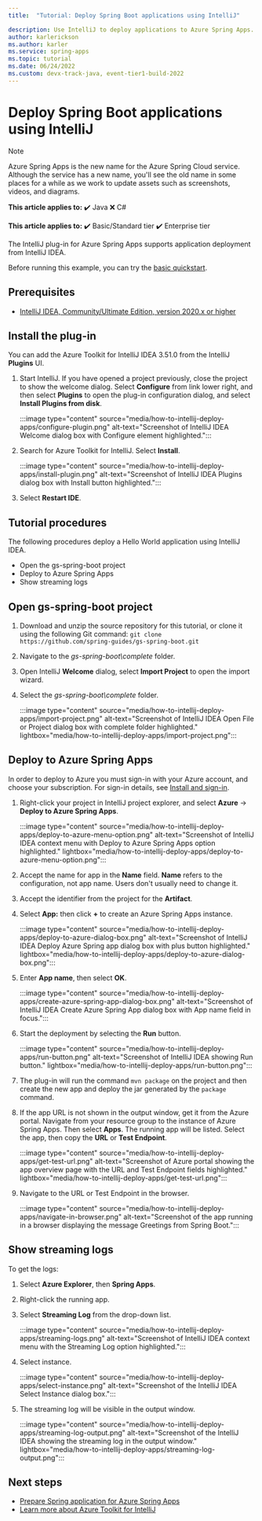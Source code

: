 ```yaml
---
title:  "Tutorial: Deploy Spring Boot applications using IntelliJ"

description: Use IntelliJ to deploy applications to Azure Spring Apps.
author: karlerickson
ms.author: karler
ms.service: spring-apps
ms.topic: tutorial
ms.date: 06/24/2022
ms.custom: devx-track-java, event-tier1-build-2022
---
```


# Deploy Spring Boot applications using IntelliJ

> [!NOTE]
> Azure Spring Apps is the new name for the Azure Spring Cloud service. Although the service has a new name, you'll see the old name in some places for a while as we work to update assets such as screenshots, videos, and diagrams.

**This article applies to:** ✔️ Java ❌ C#

**This article applies to:** ✔️ Basic/Standard tier ✔️ Enterprise tier

The IntelliJ plug-in for Azure Spring Apps supports application deployment from IntelliJ IDEA.

Before running this example, you can try the [basic quickstart](./quickstart.md).

## Prerequisites

* [IntelliJ IDEA, Community/Ultimate Edition, version 2020.x or higher](https://www.jetbrains.com/idea/download/#section=windows)

## Install the plug-in

You can add the Azure Toolkit for IntelliJ IDEA 3.51.0 from the IntelliJ **Plugins** UI.

1. Start IntelliJ. If you have opened a project previously, close the project to show the welcome dialog. Select **Configure** from link lower right, and then select **Plugins** to open the plug-in configuration dialog, and select **Install Plugins from disk**.

   :::image type="content" source="media/how-to-intellij-deploy-apps/configure-plugin.png" alt-text="Screenshot of IntelliJ IDEA Welcome dialog box with Configure element highlighted.":::

1. Search for Azure Toolkit for IntelliJ. Select **Install**.

   :::image type="content" source="media/how-to-intellij-deploy-apps/install-plugin.png" alt-text="Screenshot of IntelliJ IDEA Plugins dialog box with Install button highlighted.":::

1. Select **Restart IDE**.

## Tutorial procedures

The following procedures deploy a Hello World application using IntelliJ IDEA.

* Open the gs-spring-boot project
* Deploy to Azure Spring Apps
* Show streaming logs

## Open gs-spring-boot project

1. Download and unzip the source repository for this tutorial, or clone it using the following Git command: `git clone https://github.com/spring-guides/gs-spring-boot.git`
1. Navigate to the *gs-spring-boot\complete* folder.
1. Open IntelliJ **Welcome** dialog, select **Import Project** to open the import wizard.
1. Select the *gs-spring-boot\complete* folder.

   :::image type="content" source="media/how-to-intellij-deploy-apps/import-project.png" alt-text="Screenshot of IntelliJ IDEA Open File or Project dialog box with complete folder highlighted." lightbox="media/how-to-intellij-deploy-apps/import-project.png":::

## Deploy to Azure Spring Apps

In order to deploy to Azure you must sign-in with your Azure account, and choose your subscription. For sign-in details, see [Install and sign-in](/azure/developer/java/toolkit-for-intellij/create-hello-world-web-app#install-and-sign-in).

1. Right-click your project in IntelliJ project explorer, and select **Azure** -> **Deploy to Azure Spring Apps**.

   :::image type="content" source="media/how-to-intellij-deploy-apps/deploy-to-azure-menu-option.png" alt-text="Screenshot of IntelliJ IDEA context menu with Deploy to Azure Spring Apps option highlighted." lightbox="media/how-to-intellij-deploy-apps/deploy-to-azure-menu-option.png":::

1. Accept the name for app in the **Name** field. **Name** refers to the configuration, not app name. Users don't usually need to change it.
1. Accept the identifier from the project for the **Artifact**.
1. Select **App:** then click **+** to create an Azure Spring Apps instance.

   :::image type="content" source="media/how-to-intellij-deploy-apps/deploy-to-azure-dialog-box.png" alt-text="Screenshot of IntelliJ IDEA Deploy Azure Spring app dialog box with plus button highlighted." lightbox="media/how-to-intellij-deploy-apps/deploy-to-azure-dialog-box.png":::

1. Enter **App name**, then select **OK**.

   :::image type="content" source="media/how-to-intellij-deploy-apps/create-azure-spring-app-dialog-box.png" alt-text="Screenshot of IntelliJ IDEA Create Azure Spring App dialog box with App name field in focus.":::

1. Start the deployment by selecting the **Run** button.

   :::image type="content" source="media/how-to-intellij-deploy-apps/run-button.png" alt-text="Screenshot of IntelliJ IDEA showing Run button." lightbox="media/how-to-intellij-deploy-apps/run-button.png":::

1. The plug-in will run the command `mvn package` on the project and then create the new app and deploy the jar generated by the `package` command.

1. If the app URL is not shown in the output window, get it from the Azure portal. Navigate from your resource group to the instance of Azure Spring Apps. Then select **Apps**. The running app will be listed. Select the app, then copy the **URL** or **Test Endpoint**.

   :::image type="content" source="media/how-to-intellij-deploy-apps/get-test-url.png" alt-text="Screenshot of Azure portal showing the app overview page with the URL and Test Endpoint fields highlighted." lightbox="media/how-to-intellij-deploy-apps/get-test-url.png":::

1. Navigate to the URL or Test Endpoint in the browser.

   :::image type="content" source="media/how-to-intellij-deploy-apps/navigate-in-browser.png" alt-text="Screenshot of the app running in a browser displaying the message Greetings from Spring Boot.":::

## Show streaming logs

To get the logs:

1. Select **Azure Explorer**, then **Spring Apps**.
1. Right-click the running app.
1. Select **Streaming Log** from the drop-down list.

   :::image type="content" source="media/how-to-intellij-deploy-apps/streaming-logs.png" alt-text="Screenshot of IntelliJ IDEA context menu with the Streaming Log option highlighted.":::

1. Select instance.

   :::image type="content" source="media/how-to-intellij-deploy-apps/select-instance.png" alt-text="Screenshot of the IntelliJ IDEA  Select Instance dialog box.":::

1. The streaming log will be visible in the output window.

   :::image type="content" source="media/how-to-intellij-deploy-apps/streaming-log-output.png" alt-text="Screenshot of the IntelliJ IDEA showing the streaming log in the output window." lightbox="media/how-to-intellij-deploy-apps/streaming-log-output.png":::

## Next steps

* [Prepare Spring application for Azure Spring Apps](how-to-prepare-app-deployment.md)
* [Learn more about Azure Toolkit for IntelliJ](/azure/developer/java/toolkit-for-intellij/)
